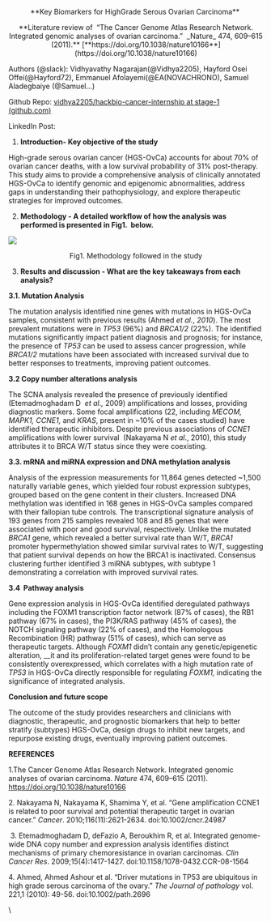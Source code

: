 <!--StartFragment-->

<p align=center> **Key Biomarkers for HighGrade Serous Ovarian Carcinoma** </p>

<p align=center>**Literature review of  “The Cancer Genome Atlas Research Network. Integrated genomic analyses of ovarian carcinoma.”  _Nature_ 474, 609–615 (2011).** [**https://doi.org/10.1038/nature10166**](https://doi.org/10.1038/nature10166) </p>

Authors (@slack): Vidhyavathy Nagarajan(@Vidhya2205), Hayford Osei Offei(@Hayford72), Emmanuel Afolayemi(@EA(NOVACHRONO), Samuel Aladegbaiye (@Samuel…) 

Github Repo: [vidhya2205/hackbio-cancer-internship at stage-1 (github.com)](https://github.com/vidhya2205/hackbio-cancer-internship/tree/stage-1)

LinkedIn Post: 

1. **Introduction- Key objective of the study** 

High-grade serous ovarian cancer (HGS-OvCa) accounts for about 70% of ovarian cancer deaths, with a low survival probability of 31% post-therapy. This study aims to provide a comprehensive analysis of clinically annotated HGS-OvCa to identify genomic and epigenomic abnormalities, address gaps in understanding their pathophysiology, and explore therapeutic strategies for improved outcomes.

2. **Methodology - A detailed workflow of how the analysis was performed is presented in Fig1.  below.**

![](https://lh7-rt.googleusercontent.com/docsz/AD_4nXeJrEli2uKheRdhl3pu76pUi9csAdo1GF2pWYyG6Nb91MOUfHNULtf0A_GodNy-F7OuTI3sJzaavEpBhmhuJq0khA-ZPTerRoeBVDU2U7s6d0XhVTmIlHVEjXDzQol_WXBA-UgAWjfKVU4YlUMr-4Wcy2nG?key=Ys7ebyT0dO9LqzbHP9JeUg)

<p align=center>Fig1. Methodology followed in the study </p>

3. **Results and discussion - What are the key takeaways from each analysis?**

**3.1. Mutation Analysis**

The mutation analysis identified nine genes with mutations in HGS-OvCa samples, consistent with previous results (Ahmed _et al._, _2010_). The most prevalent mutations were in _TP53_ (96%) and _BRCA1/2_ (22%). The identified mutations significantly impact patient diagnosis and prognosis; for instance, the presence of _TP53_ can be used to assess cancer progression, while _BRCA1/2_ mutations have been associated with increased survival due to better responses to treatments, improving patient outcomes.

**3.2 Copy number alterations analysis** 

The SCNA analysis revealed the presence of previously identified (Etemadmoghadam D  _et al.,_ 2009) amplifications and losses, providing diagnostic markers. Some focal amplifications (22, including _MECOM, MAPK1, CCNE1,_ and _KRAS_, present in \~10% of the cases studied) have identified therapeutic inhibitors. Despite previous associations of _CCNE1_ amplifications with lower survival  (Nakayama N _et al_., 2010), this study attributes it to BRCA W/T status since they were coexisting.

**3.3. mRNA and miRNA expression and DNA methylation analysis**

Analysis of the expression measurements for 11,864 genes detected \~1,500 naturally variable genes, which yielded four robust expression subtypes, grouped based on the gene content in their clusters. Increased DNA methylation was identified in 168 genes in HGS-OvCa samples compared with their fallopian tube controls. The transcriptional signature analysis of 193 genes from 215 samples revealed 108 and 85 genes that were associated with poor and good survival, respectively. Unlike the mutated _BRCA1_ gene, which revealed a better survival rate than W/T, _BRCA1_ promoter hypermethylation showed similar survival rates to W/T, suggesting that patient survival depends on how the BRCA1 is inactivated. Consensus clustering further identified 3 miRNA subtypes, with subtype 1 demonstrating a correlation with improved survival rates.

**3.4  Pathway analysis**

Gene expression analysis in HGS-OvCa identified deregulated pathways including the FOXM1 transcription factor network (87% of cases), the RB1 pathway (67% in cases), the PI3K/RAS pathway (45% of cases), the NOTCH signaling pathway (22% of cases), and the Homologous Recombination (HR) pathway (51% of cases), which can serve as therapeutic targets. Although _FOXM1_ didn’t contain any genetic/epigenetic alteration, __it and its proliferation-related target genes were found to be consistently overexpressed, which correlates with a high mutation rate of _TP53_ in HGS-OvCa directly responsible for regulating _FOXM1,_ indicating the significance of integrated analysis. 

**Conclusion and future scope** 

The outcome of the study provides researchers and clinicians with diagnostic, therapeutic, and prognostic biomarkers that help to better stratify (subtypes) HGS-OvCa, design drugs to inhibit new targets, and repurpose existing drugs, eventually improving patient outcomes.

**REFERENCES**

1.The Cancer Genome Atlas Research Network. Integrated genomic analyses of ovarian carcinoma. _Nature_ 474, 609–615 (2011). <https://doi.org/10.1038/nature10166>

2\. Nakayama N, Nakayama K, Shamima Y, et al. “Gene amplification CCNE1 is related to poor survival and potential therapeutic target in ovarian cancer.” _Cancer_. 2010;116(11):2621-2634. doi:10.1002/cncr.24987

 3. Etemadmoghadam D, deFazio A, Beroukhim R, et al. Integrated genome-wide DNA copy number and expression analysis identifies distinct mechanisms of primary chemoresistance in ovarian carcinomas. _Clin Cancer Res_. 2009;15(4):1417-1427. doi:10.1158/1078-0432.CCR-08-1564

4\. Ahmed, Ahmed Ashour et al. “Driver mutations in TP53 are ubiquitous in high grade serous carcinoma of the ovary.” _The Journal of pathology_ vol. 221,1 (2010): 49-56. doi:10.1002/path.2696

\


<!--EndFragment-->
